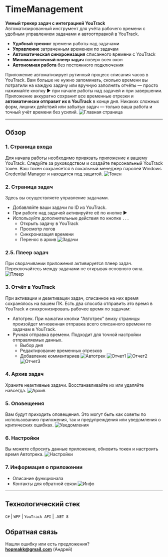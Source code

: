 # TimeManagement

**Умный трекер задач с интеграцией YouTrack**  
Автоматизированный инструмент для учёта рабочего времени с удобным управлением задачами и автоотправкой в YouTrack.

- **Удобный трекинг** времени работы над задачами
- **Управление** затраченным временем по задачам
- **Автоматическая синхронизация** списанного времени с YouTrack
- **Минималистичный плеер задач** поверх всех окон
- **Автономная работа** без постоянного подключения

Приложение автоматизирует рутинный процесс списания часов в YouTrack. Вам больше не нужно запоминать, сколько времени вы потратили на каждую задачу или вручную заполнять отчёты — просто нажимайте кнопку ▶️ при начале работы над задачей и при завершении. Приложение аккуратно сохранит все временные отрезки и **автоматически отправит их в YouTrack** в конце дня. Никаких сложных форм, лишних действий или забытых задач — только ваша работа и точный учёт времени без усилий. 
![Главная страница](https://github.com/user-attachments/assets/0c880450-ad81-4a38-8d17-12ccdf274f8d)

---

## Обзор


### 1. Страница входа
Для начала работы необходимо привязать приложение к вашему YouTrack. Следуйте за руководством и создайте персональный YouTrack токен. Ваш токен сохраняется в локальный менеджер паролей Windows Credential Manager и находится под защитой.
![Токен](https://github.com/user-attachments/assets/951d42bb-e190-41cf-bb5c-1b5d2dbc3fd2)


### 2. Страница задач
Здесь вы осуществляете управление задачами.
- Добавляйте ваши задачи по ID из YouTrack.
- При работе над задачей активируйте её по кнопке ▶️
- Используйте дополнительные действия по кнопке `...`
    - Открыть задачу в YouTrack
    - Просмотр логов
    - Синхронизация времени
    - Перенос в архив
![Задачи](https://github.com/user-attachments/assets/ff7cd82d-9664-4ace-b447-57a3ee7d7a16)


### 2.5. Плеер задач
При сворачивании приложения активируется плеер задач. Переключайтесь между задачами не открывая основного окна.
![Плеер](https://github.com/user-attachments/assets/ab8826d6-df7f-42fb-83c1-c31ed14da763)


### 3. Отчёт в YouTrack
При активации и деактивации задач, списанное на них время сохранялось на вашем ПК. Есть два способа отправить это время в YouTrack и синхронизировать рабочее время по задачам:
- Автотрек. При нажатии кнопки "Автотрек" внизу страницы произойдет мгновенная отправка всего списанного времени по задачам в YouTrack.
- Ручная отправка времени. Подходит для точной настройки отправляемых данных.
  - Выбор дня
  - Редактирование временных отрезков
  - Добавление комментариев
![Автотрек](https://github.com/user-attachments/assets/499b1a0e-f35a-45c4-ac4f-0e4c1c22a31b)
![Отчет1](https://github.com/user-attachments/assets/ca6faba6-9c07-4777-a01a-ace8bb7eb53e)
![Отчет2](https://github.com/user-attachments/assets/27551111-a93b-431f-bcfe-69c3b59c0f6a)
![Отчет3](https://github.com/user-attachments/assets/68904266-407b-47c4-8034-5a73064ccb94)


### 4. Архив задач
Храните неактивные задачи. Восстанавливайте их или удаляйте навсегда.
![Архив](https://github.com/user-attachments/assets/7cab40f2-e4e7-4a3e-acf1-5d04d2cfe99f)


### 5. Оповещения
Вам будут приходить оповещения. Это могут быть как советы по использованию приложения, так и предупреждения или уведомления о критических ошибках.
![Уведомления](https://github.com/user-attachments/assets/8669fb49-a28c-4580-975e-a52a43c33464)


### 6. Настройки
Вы можете сбросить данные приложение, обновить токен и настроить время Автотрека.
![Настройки](https://github.com/user-attachments/assets/d99d4825-dcc2-44ea-9157-9ea11adfaf3b)


### 7. Информация о приложении
- Описание функционала
- Контакты для обратной связи
![Инфо](https://github.com/user-attachments/assets/a40ab225-e4af-4567-ab93-cfe9495c9444)


---

## Технологический стек
`C#` | `WPF` | `YouTrack API` | `.NET 8`


## Обратная связь
Нашли ошибку или есть предложения?  
**hopmakk@gmail.com** (Андрей)
